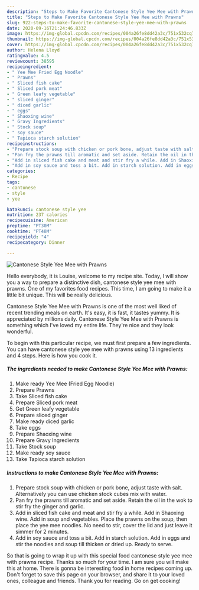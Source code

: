 ```yaml
---
description: "Steps to Make Favorite Cantonese Style Yee Mee with Prawns"
title: "Steps to Make Favorite Cantonese Style Yee Mee with Prawns"
slug: 922-steps-to-make-favorite-cantonese-style-yee-mee-with-prawns
date: 2020-09-16T21:24:46.833Z
image: https://img-global.cpcdn.com/recipes/004a26fe8dd42a3c/751x532cq70/cantonese-style-yee-mee-with-prawns-recipe-main-photo.jpg
thumbnail: https://img-global.cpcdn.com/recipes/004a26fe8dd42a3c/751x532cq70/cantonese-style-yee-mee-with-prawns-recipe-main-photo.jpg
cover: https://img-global.cpcdn.com/recipes/004a26fe8dd42a3c/751x532cq70/cantonese-style-yee-mee-with-prawns-recipe-main-photo.jpg
author: Helena Lloyd
ratingvalue: 4.5
reviewcount: 38595
recipeingredient:
- " Yee Mee Fried Egg Noodle"
- " Prawns"
- " Sliced fish cake"
- " Sliced pork meat"
- " Green leafy vegetable"
- " sliced ginger"
- " diced garlic"
- " eggs"
- " Shaoxing wine"
- " Gravy Ingredients"
- " Stock soup"
- " soy sauce"
- " Tapioca starch solution"
recipeinstructions:
- "Prepare stock soup with chicken or pork bone, adjust taste with salt. Alternatively you can use chicken stock cubes mix with water."
- "Pan fry the prawns till aromatic and set aside. Retain the oil in the wok to stir fry the ginger and garlic."
- "Add in sliced fish cake and meat and stir fry a while. Add in Shaoxing wine. Add in soup and vegetables. Place the prawns on the soup, then place the yee mee noodles. No need to stir, cover the lid and just leave it simmer for 2 minutes."
- "Add in soy sauce and toss a bit. Add in starch solution. Add in eggs and stir the noodles and soup till thicken or dried up. Ready to serve."
categories:
- Recipe
tags:
- cantonese
- style
- yee

katakunci: cantonese style yee 
nutrition: 237 calories
recipecuisine: American
preptime: "PT30M"
cooktime: "PT48M"
recipeyield: "4"
recipecategory: Dinner

---
```



![Cantonese Style Yee Mee with Prawns](https://img-global.cpcdn.com/recipes/004a26fe8dd42a3c/751x532cq70/cantonese-style-yee-mee-with-prawns-recipe-main-photo.jpg)

Hello everybody, it is Louise, welcome to my recipe site. Today, I will show you a way to prepare a distinctive dish, cantonese style yee mee with prawns. One of my favorites food recipes. This time, I am going to make it a little bit unique. This will be really delicious.



Cantonese Style Yee Mee with Prawns is one of the most well liked of recent trending meals on earth. It's easy, it is fast, it tastes yummy. It is appreciated by millions daily. Cantonese Style Yee Mee with Prawns is something which I've loved my entire life. They're nice and they look wonderful.


To begin with this particular recipe, we must first prepare a few ingredients. You can have cantonese style yee mee with prawns using 13 ingredients and 4 steps. Here is how you cook it.

<!--inarticleads1-->

##### The ingredients needed to make Cantonese Style Yee Mee with Prawns:

1. Make ready  Yee Mee (Fried Egg Noodle)
1. Prepare  Prawns
1. Take  Sliced fish cake
1. Prepare  Sliced pork meat
1. Get  Green leafy vegetable
1. Prepare  sliced ginger
1. Make ready  diced garlic
1. Take  eggs
1. Prepare  Shaoxing wine
1. Prepare  Gravy Ingredients
1. Take  Stock soup
1. Make ready  soy sauce
1. Take  Tapioca starch solution




<!--inarticleads2-->

##### Instructions to make Cantonese Style Yee Mee with Prawns:

1. Prepare stock soup with chicken or pork bone, adjust taste with salt. Alternatively you can use chicken stock cubes mix with water.
1. Pan fry the prawns till aromatic and set aside. Retain the oil in the wok to stir fry the ginger and garlic.
1. Add in sliced fish cake and meat and stir fry a while. Add in Shaoxing wine. Add in soup and vegetables. Place the prawns on the soup, then place the yee mee noodles. No need to stir, cover the lid and just leave it simmer for 2 minutes.
1. Add in soy sauce and toss a bit. Add in starch solution. Add in eggs and stir the noodles and soup till thicken or dried up. Ready to serve.




So that is going to wrap it up with this special food cantonese style yee mee with prawns recipe. Thanks so much for your time. I am sure you will make this at home. There is gonna be interesting food in home recipes coming up. Don't forget to save this page on your browser, and share it to your loved ones, colleague and friends. Thank you for reading. Go on get cooking!
